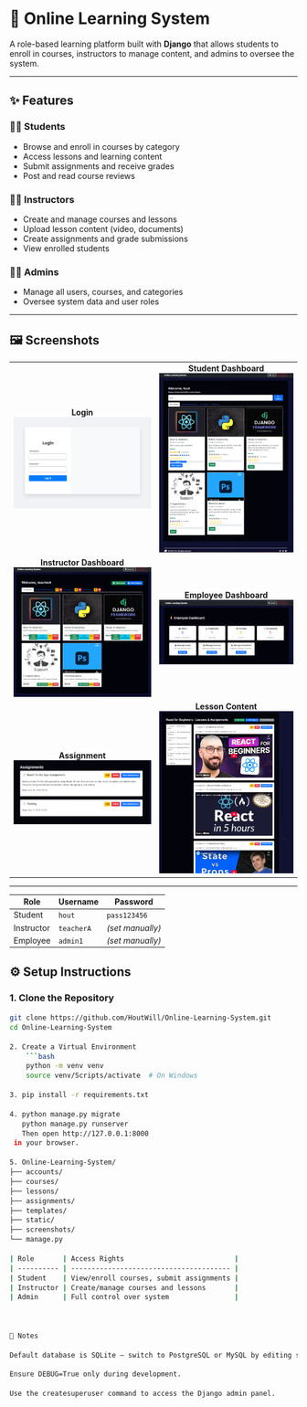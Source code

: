 # 🧠 Online Learning System

A role-based learning platform built with **Django** that allows students to enroll in courses, instructors to manage content, and admins to oversee the system.

---

## ✨ Features

### 👩‍🎓 Students
- Browse and enroll in courses by category
- Access lessons and learning content
- Submit assignments and receive grades
- Post and read course reviews

### 👨‍🏫 Instructors
- Create and manage courses and lessons
- Upload lesson content (video, documents)
- Create assignments and grade submissions
- View enrolled students

### 🧑‍💼 Admins
- Manage all users, courses, and categories
- Oversee system data and user roles

---

## 🖼 Screenshots

<table> <tr> <td align="center"> <b>Login</b><br> <img src="screenshots/LoginPage.png" width="600"> </td> <td align="center"> <b>Student Dashboard</b><br> <img src="screenshots/student_dashboard.png" width="600"> </td> </tr> <tr> <td align="center"> <b>Instructor Dashboard</b><br> <img src="screenshots/Instructor_dashboard.png" width="600"> </td> <td align="center"> <b>Employee Dashboard</b><br> <img src="screenshots/Employee_Dashboard.png" width="600"> </td> </tr> <tr> <td align="center"> <b>Assignment</b><br> <img src="screenshots/Assignment.png" width="600"> </td> <td align="center"> <b>Lesson Content</b><br> <img src="screenshots/Lesson_Content.png" width="600"> </td> </tr> </table>

---
| Role       | Username   | Password         |
| ---------- | ---------- | ---------------- |
| Student    | `hout`     | `pass123456`     |
| Instructor | `teacherA` | *(set manually)* |
| Employee   | `admin1`   | *(set manually)* |


## ⚙️ Setup Instructions

### 1. Clone the Repository
```bash
git clone https://github.com/HoutWill/Online-Learning-System.git
cd Online-Learning-System

2. Create a Virtual Environment
    ```bash
    python -m venv venv
    source venv/Scripts/activate  # On Windows
   
3. pip install -r requirements.txt

4. python manage.py migrate
   python manage.py runserver
   Then open http://127.0.0.1:8000
 in your browser.

5. Online-Learning-System/
├── accounts/
├── courses/
├── lessons/
├── assignments/
├── templates/
├── static/
├── screenshots/
└── manage.py

| Role       | Access Rights                           |
| ---------- | --------------------------------------- |
| Student    | View/enroll courses, submit assignments |
| Instructor | Create/manage courses and lessons       |
| Admin      | Full control over system                |



📌 Notes

Default database is SQLite — switch to PostgreSQL or MySQL by editing settings.py.

Ensure DEBUG=True only during development.

Use the createsuperuser command to access the Django admin panel.




